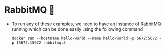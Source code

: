 # RabbitMQ 🐇
- To run any of these examples, we need to have an instance of RabbitMQ running which can be done easily using the following command
  ```
  docker run --hostname hello-world --name hello-world -p 5672:5672 -p 15672:15672 rabbitmq:3
  ```